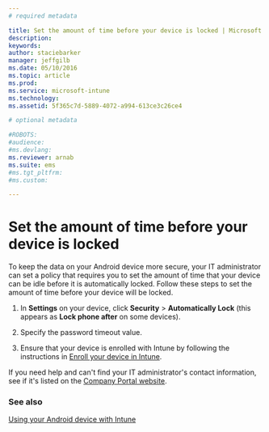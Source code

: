 ```yaml
---
# required metadata

title: Set the amount of time before your device is locked | Microsoft Intune
description:
keywords:
author: staciebarker
manager: jeffgilb
ms.date: 05/10/2016
ms.topic: article
ms.prod:
ms.service: microsoft-intune
ms.technology:
ms.assetid: 5f365c7d-5889-4072-a994-613ce3c26ce4

# optional metadata

#ROBOTS:
#audience:
#ms.devlang:
ms.reviewer: arnab
ms.suite: ems
#ms.tgt_pltfrm:
#ms.custom:

---
```



# Set the amount of time before your device is locked

To keep the data on your Android device more secure, your IT administrator can set a policy that requires you to set the amount of time that your device can be idle before it is automatically locked. Follow these steps to set the amount of time before your device will be locked.
 
1.  In **Settings** on your device, click **Security** &gt; **Automatically Lock** (this appears as **Lock phone after** on some devices).

2.  Specify the password timeout value.

3.  Ensure that your device is enrolled with Intune by following the instructions in [Enroll your device in Intune](enroll-your-device-in-Intune-android.md).

If you need help and can't find your IT administrator's contact information, see if it's listed on the [Company Portal website](http://portal.manage.microsoft.com).

### See also
[Using your Android device with Intune](using-your-android-device-with-intune.md)

